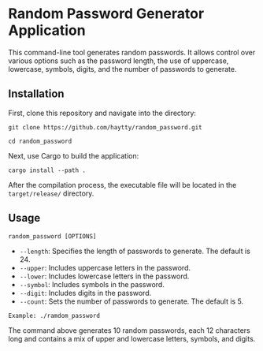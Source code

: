 # Random Password Generator Application

This command-line tool generates random passwords. It allows control over various options such as the password length,
the use of uppercase, lowercase, symbols, digits, and the number of passwords to generate.

## Installation

First, clone this repository and navigate into the directory:

`git clone https://github.com/haytty/random_password.git`

`cd random_password`

Next, use Cargo to build the application:

`cargo install --path .`

After the compilation process, the executable file will be located in the `target/release/` directory.

## Usage

`random_password [OPTIONS]`

- `--length`: Specifies the length of passwords to generate. The default is 24.
- `--upper`: Includes uppercase letters in the password.
- `--lower`: Includes lowercase letters in the password.
- `--symbol`: Includes symbols in the password.
- `--digit`: Includes digits in the password.
- `--count`: Sets the number of passwords to generate. The default is 5.

`Example: ./ramdom_password`

The command above generates 10 random passwords, each 12 characters long and contains a mix of upper and lowercase
letters, symbols, and digits.
